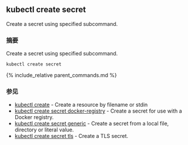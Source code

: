 ---
---

## kubectl create secret

Create a secret using specified subcommand.

### 摘要


Create a secret using specified subcommand.

```
kubectl create secret
```

{% include_relative parent_commands.md %}

### 参见


* [kubectl create](kubectl_create.md)	 - Create a resource by filename or stdin
* [kubectl create secret docker-registry](kubectl_create_secret_docker-registry.md)	 - Create a secret for use with a Docker registry.
* [kubectl create secret generic](kubectl_create_secret_generic.md)	 - Create a secret from a local file, directory or literal value.
* [kubectl create secret tls](kubectl_create_secret_tls.md)	 - Create a TLS secret.
